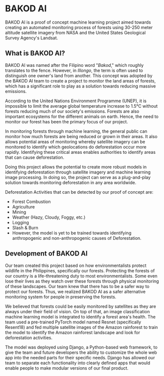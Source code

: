 # BAKOD AI

BAKOD AI is a proof of concept machine learning project aimed towards creating an automated monitoring process of forests using 30-250 meter altitude satellite imagery from NASA and the United States Geological Survey Agency's Landsat. 

## What is BAKOD AI?

BAKOD AI was named after the Filipino word "*Bakod*," which roughly translates to the fence. However, in *Illongo*, the term is often used to distinguish one owner's land from another. This concept was adopted by the BAKOD AI team to create a project to monitor the land areas of forests, which has a significant role to play as a solution towards reducing massive emissions.

According to the United Nations Environment Programme (UNEP), it is impossible to limit the average global temperature increase to 1.5°C without forests reducing much of our society's emissions. Forests are also important ecosystems for the different animals on earth. Hence, the need to monitor our forest has been the primary focus of our project.

In monitoring forests through machine learning, the general public can monitor how much forests are being reduced or grown in their areas. It also allows potential areas of monitoring whereby satellite imagery can be monitored to identify which geolocations do deforestation occur more rapidly. Identifying these critical areas enables authorities to identify areas that can cause deforestation.

Doing this project allows the potential to create more robust models in identifying deforestation through satellite imagery and machine learning image processing. In doing so, the project can serve as a plug-and-play solution towards monitoring deforestation in any area worldwide.

Deforestation Activities that can be detected by our proof of concept are:

- Forest Combustion
- Agriculture
- Mining
- Weather (Hazy, Cloudy, Foggy, etc.)
- Logging
- Slash & Burn
- However, the model is yet to be trained towards identifying anthropogenic and non-anthropogenic causes of Deforestation.

## Development of BAKOD AI

Our team created this project based on how environmentalists protect wildlife in the Philippines, specifically our forests. Protecting the forests of our country is a life-threatening duty to most environmentalists. Some even lose their lives as they watch over these forests through physical monitoring of these landscapes. Our team knew that there has to be a safer way to protect our forests. Thus, we realized BAKOD AI as a safer alternative monitoring system for people in preserving the forests.

We believed that forests could be easily monitored by satellites as they are always under their field of vision. On top of that, an image classification machine learning model is integrated to identify a forest area's health. The team used a pre-trained PyTorch model named Resnet (specifically Resent18) and fed multiple satellite images of the Amazon rainforest to train the model to identify the Amazon rainforest landscape and look for deforestation activities.

The model was deployed using Django, a Python-based web framework, to give the team and future developers the ability to customize the whole web app into the needed parts for their specific needs. Django has allowed our team to separate each functionality into clearly defined apps that would enable people to make modular versions of our final product.